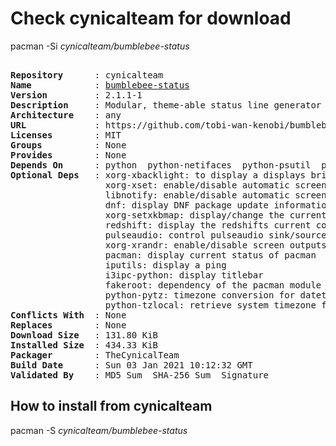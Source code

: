 # Check cynicalteam for download

pacman -Si *cynicalteam/bumblebee-status*

<div class="highlight"><pre class="highlight"><text>
<b>Repository</b>      : cynicalteam
<b>Name</b>            : <a href="../../x86_64/bumblebee-status-2.1.1-1-any.pkg.tar.zst">bumblebee-status</a>
<b>Version</b>         : 2.1.1-1
<b>Description</b>     : Modular, theme-able status line generator for the i3 window manager
<b>Architecture</b>    : any
<b>URL</b>             : https://github.com/tobi-wan-kenobi/bumblebee-status
<b>Licenses</b>        : MIT
<b>Groups</b>          : None
<b>Provides</b>        : None
<b>Depends On</b>      : python  python-netifaces  python-psutil  python-requests
<b>Optional Deps</b>   : xorg-xbacklight: to display a displays brightness
                  xorg-xset: enable/disable automatic screen locking
                  libnotify: enable/disable automatic screen locking
                  dnf: display DNF package update information
                  xorg-setxkbmap: display/change the current keyboard layout
                  redshift: display the redshifts current color
                  pulseaudio: control pulseaudio sink/sources
                  xorg-xrandr: enable/disable screen outputs
                  pacman: display current status of pacman
                  iputils: display a ping
                  i3ipc-python: display titlebar
                  fakeroot: dependency of the pacman module
                  python-pytz: timezone conversion for datetimetz module
                  python-tzlocal: retrieve system timezone for datetimetz module
<b>Conflicts With</b>  : None
<b>Replaces</b>        : None
<b>Download Size</b>   : 131.80 KiB
<b>Installed Size</b>  : 434.33 KiB
<b>Packager</b>        : TheCynicalTeam <wayne6324@gmail.com>
<b>Build Date</b>      : Sun 03 Jan 2021 10:12:32 GMT
<b>Validated By</b>    : MD5 Sum  SHA-256 Sum  Signature
</text></pre></div>

## How to install from cynicalteam

pacman -S *cynicalteam/bumblebee-status*
